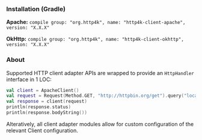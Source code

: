 ### Installation (Gradle)
**Apache:** ```compile group: "org.http4k", name: "http4k-client-apache", version: "X.X.X"```

**OkHttp:** ```compile group: "org.http4k", name: "http4k-client-okhttp", version: "X.X.X"```

### About
Supported HTTP client adapter APIs are wrapped to provide an `HttpHandler` interface in 1 LOC:

```kotlin
val client = ApacheClient()
val request = Request(Method.GET, "http://httpbin.org/get").query("location", "John Doe")
val response = client(request)
println(response.status)
println(response.bodyString())
```

Alteratively, all client adapter modules allow for custom configuration of the relevant Client configuration.
